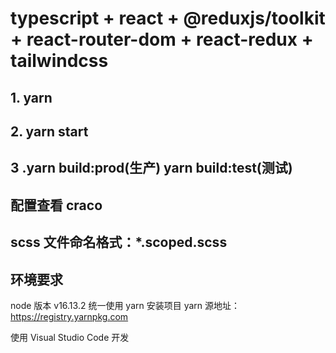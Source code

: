 # typescript + react + @reduxjs/toolkit + react-router-dom + react-redux + tailwindcss

## 1. yarn

## 2. yarn start

## 3 .yarn build:prod(生产) yarn build:test(测试)

## 配置查看 craco

## scss 文件命名格式：\*.scoped.scss

## 环境要求

node 版本 v16.13.2
统一使用 yarn 安装项目
yarn 源地址：https://registry.yarnpkg.com

使用 Visual Studio Code 开发
